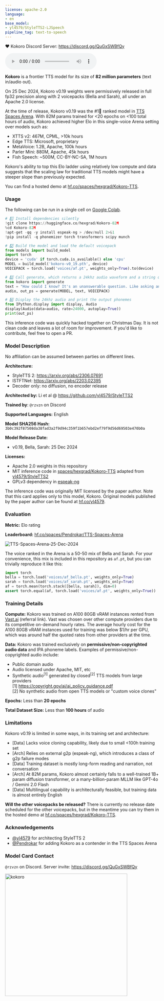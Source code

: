 ```yaml
---
license: apache-2.0
language:
- en
base_model:
- yl4579/StyleTTS2-LJSpeech
pipeline_tag: text-to-speech
---
```

❤️ Kokoro Discord Server: https://discord.gg/QuGxSWBfQy

<audio controls><source src="https://huggingface.co/hexgrad/Kokoro-82M/resolve/main/demo/HEARME.wav" type="audio/wav"></audio>

**Kokoro** is a frontier TTS model for its size of **82 million parameters** (text in/audio out).

On 25 Dec 2024, Kokoro v0.19 weights were permissively released in full fp32 precision along with 2 voicepacks (Bella and Sarah), all under an Apache 2.0 license.

At the time of release, Kokoro v0.19 was the #1🥇 ranked model in [TTS Spaces Arena](https://huggingface.co/spaces/Pendrokar/TTS-Spaces-Arena). With 82M params trained for <20 epochs on <100 total hours of audio, Kokoro achieved higher Elo in this single-voice Arena setting over models such as:
- XTTS v2: 467M, CPML, >10k hours
- Edge TTS: Microsoft, proprietary
- MetaVoice: 1.2B, Apache, 100k hours
- Parler Mini: 880M, Apache, 45k hours
- Fish Speech: ~500M, CC-BY-NC-SA, 1M hours

Kokoro's ability to top this Elo ladder using relatively low compute and data suggests that the scaling law for traditional TTS models might have a steeper slope than previously expected.

You can find a hosted demo at [hf.co/spaces/hexgrad/Kokoro-TTS](https://huggingface.co/spaces/hexgrad/Kokoro-TTS).

### Usage

The following can be run in a single cell on [Google Colab](https://colab.research.google.com/).
```py
# 1️⃣ Install dependencies silently
!git clone https://huggingface.co/hexgrad/Kokoro-82M
%cd Kokoro-82M
!apt-get -qq -y install espeak-ng > /dev/null 2>&1
!pip install -q phonemizer torch transformers scipy munch

# 2️⃣ Build the model and load the default voicepack
from models import build_model
import torch
device = 'cuda' if torch.cuda.is_available() else 'cpu'
MODEL = build_model('kokoro-v0_19.pth', device)
VOICEPACK = torch.load('voices/af.pt', weights_only=True).to(device)

# 3️⃣ Call generate, which returns a 24khz audio waveform and a string of output phonemes
from kokoro import generate
text = "How could I know? It's an unanswerable question. Like asking an unborn child if they'll lead a good life. They haven't even been born."
audio, out_ps = generate(MODEL, text, VOICEPACK)

# 4️⃣ Display the 24khz audio and print the output phonemes
from IPython.display import display, Audio
display(Audio(data=audio, rate=24000, autoplay=True))
print(out_ps)
```
This inference code was quickly hacked together on Christmas Day. It is not clean code and leaves a lot of room for improvement. If you'd like to contribute, feel free to open a PR.

### Model Description

No affiliation can be assumed between parties on different lines.

**Architecture:**
- StyleTTS 2: https://arxiv.org/abs/2306.07691
- ISTFTNet: https://arxiv.org/abs/2203.02395
- Decoder only: no diffusion, no encoder release

**Architected by:** Li et al @ https://github.com/yl4579/StyleTTS2

**Trained by**: `@rzvzn` on Discord

**Supported Languages:** English

**Model SHA256 Hash:** `3b0c392f87508da38fad3a2f9d94c359f1b657ebd2ef79f9d56d69503e470b0a`

**Model Release Date:**
- v0.19, Bella, Sarah: 25 Dec 2024

**Licenses:**
- Apache 2.0 weights in this repository
- MIT inference code in [spaces/hexgrad/Kokoro-TTS](https://huggingface.co/spaces/hexgrad/Kokoro-TTS) adapted from [yl4579/StyleTTS2](https://github.com/yl4579/StyleTTS2)
- GPLv3 dependency in [espeak-ng](https://github.com/espeak-ng/espeak-ng)

The inference code was originally MIT licensed by the paper author. Note that this card applies only to this model, Kokoro. Original models published by the paper author can be found at [hf.co/yl4579](https://huggingface.co/yl4579).

### Evaluation

**Metric:** Elo rating

**Leaderboard:** [hf.co/spaces/Pendrokar/TTS-Spaces-Arena](https://huggingface.co/spaces/Pendrokar/TTS-Spaces-Arena)

![TTS-Spaces-Arena-25-Dec-2024](demo/TTS-Spaces-Arena-25-Dec-2024.png)

The voice ranked in the Arena is a 50-50 mix of Bella and Sarah. For your convenience, this mix is included in this repository as `af.pt`, but you can trivially reproduce it like this:

```py
import torch
bella = torch.load('voices/af_bella.pt', weights_only=True)
sarah = torch.load('voices/af_sarah.pt', weights_only=True)
af = torch.mean(torch.stack([bella, sarah]), dim=0)
assert torch.equal(af, torch.load('voices/af.pt', weights_only=True))
```

### Training Details

**Compute:** Kokoro was trained on A100 80GB vRAM instances rented from [Vast.ai](https://cloud.vast.ai/?ref_id=79907) (referral link). Vast was chosen over other compute providers due to its competitive on-demand hourly rates. The average hourly cost for the A100 80GB vRAM instances used for training was below $1/hr per GPU, which was around half the quoted rates from other providers at the time.

**Data:** Kokoro was trained exclusively on **permissive/non-copyrighted audio data** and IPA phoneme labels. Examples of permissive/non-copyrighted audio include:
- Public domain audio
- Audio licensed under Apache, MIT, etc
- Synthetic audio<sup>[1]</sup> generated by closed<sup>[2]</sup> TTS models from large providers<br/>
[1] https://copyright.gov/ai/ai_policy_guidance.pdf<br/>
[2] No synthetic audio from open TTS models or "custom voice clones"

**Epochs:** Less than **20 epochs**

**Total Dataset Size:** Less than **100 hours** of audio

### Limitations

Kokoro v0.19 is limited in some ways, in its training set and architecture:
- [Data] Lacks voice cloning capability, likely due to small <100h training set
- [Arch] Relies on external g2p (espeak-ng), which introduces a class of g2p failure modes
- [Data] Training dataset is mostly long-form reading and narration, not conversation
- [Arch] At 82M params, Kokoro almost certainly falls to a well-trained 1B+ param diffusion transformer, or a many-billion-param MLLM like GPT-4o / Gemini 2.0 Flash
- [Data] Multilingual capability is architecturally feasible, but training data is almost entirely English

**Will the other voicepacks be released?** There is currently no release date scheduled for the other voicepacks, but in the meantime you can try them in the hosted demo at [hf.co/spaces/hexgrad/Kokoro-TTS](https://huggingface.co/spaces/hexgrad/Kokoro-TTS).

### Acknowledgements
- [@yl4579](https://huggingface.co/yl4579) for architecting StyleTTS 2
- [@Pendrokar](https://huggingface.co/Pendrokar) for adding Kokoro as a contender in the TTS Spaces Arena

### Model Card Contact

`@rzvzn` on Discord. Server invite: https://discord.gg/QuGxSWBfQy

<img src="https://static0.gamerantimages.com/wordpress/wp-content/uploads/2024/08/terminator-zero-41-1.jpg" width="400" alt="kokoro" />